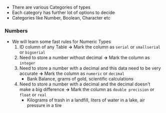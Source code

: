 - There are various Categories of types
- Each category has further lot of options to decide
- Categories like Number, Boolean, Character etc

### Numbers

- We will learn some fast rules for Numeric Types
  1. ID column of any Table **->** Mark the column as `serial` or `smallserial` or `bigserial`
  2. Need to store a number without decimal **->** Mark the column as `integer`
  3. Need to store a number with a decimal and this data need to be very accurate **->** Mark the column as `numeric` or `decimal`
     - Bank Balance, grams of gold, scientific calculations
  4. Need to store a number with a decimal and the decimal doesn't make a big difference **->** Mark the column as `double precision` or `float` or `real`
     - Kilograms of trash in a landfill, liters of water in a lake, air pressure in a tire
